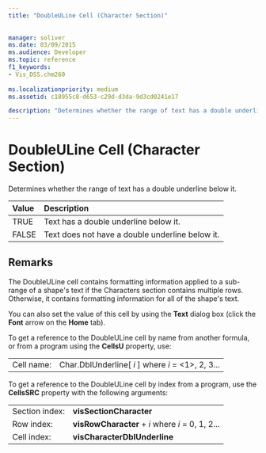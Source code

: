 ```yaml
---
title: "DoubleULine Cell (Character Section)"
 
 
manager: soliver
ms.date: 03/09/2015
ms.audience: Developer
ms.topic: reference
f1_keywords:
- Vis_DSS.chm260
 
ms.localizationpriority: medium
ms.assetid: c18955c8-d653-c29d-d3da-9d3cd0241e17

description: "Determines whether the range of text has a double underline below it."
---
```


# DoubleULine Cell (Character Section)

Determines whether the range of text has a double underline below it.
  
|**Value**|**Description**|
|:-----|:-----|
|TRUE  <br/> |Text has a double underline below it. |
|FALSE  <br/> |Text does not have a double underline below it. |
   
## Remarks

The DoubleULine cell contains formatting information applied to a sub-range of a shape's text if the Characters section contains multiple rows. Otherwise, it contains formatting information for all of the shape's text.
  
You can also set the value of this cell by using the **Text** dialog box (click the **Font** arrow on the **Home** tab). 
  
To get a reference to the DoubleULine cell by name from another formula, or from a program using the **CellsU** property, use: 
  
|||
|:-----|:-----|
|Cell name:  <br/> |Char.DblUnderline[ *i*  ]           where  *i*  = <1>, 2, 3... |
   
To get a reference to the DoubleULine cell by index from a program, use the **CellsSRC** property with the following arguments: 
  
|||
|:-----|:-----|
|Section index:  <br/> |**visSectionCharacter** <br/> |
|Row index:  <br/> |**visRowCharacter** +  *i*           where  *i*  = 0, 1, 2... |
|Cell index:  <br/> |**visCharacterDblUnderline** <br/> |
   


